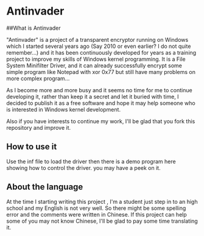 Antinvader
==========

##What is Antinvader

"Antinvader" is a project of a transparent encryptor running on Windows which I started several years ago (Say 2010 or even earlier? I do not quite remember...) and it has been continuously developed for years as a training project to improve my skills of Windows kernel programming. It is a File System Minifilter Driver, and it can already successfully encrypt some simple program like Notepad with xor 0x77 but still have many problems on more complex program...

As I become more and more busy and it seems no time for me to continue developing it, rather than keep it a secret and let it buried with time, I decided to publish it as a free software and hope it may help someone who is interested in Windows kernel development.

Also if you have interests to continue my work, I'll be glad that you fork this repository and improve it.

## How to use it

Use the inf file to load the driver then there is a demo program here showing how to control the driver. you may have a peek on it.

## About the language

At the time I starting writing this project , I'm a student just step in to an high school and my English is not very well. So there might be some spelling error and the comments were written in Chinese. If this project can help some of you may not know Chinese, I'll be glad to pay some time translating it.

